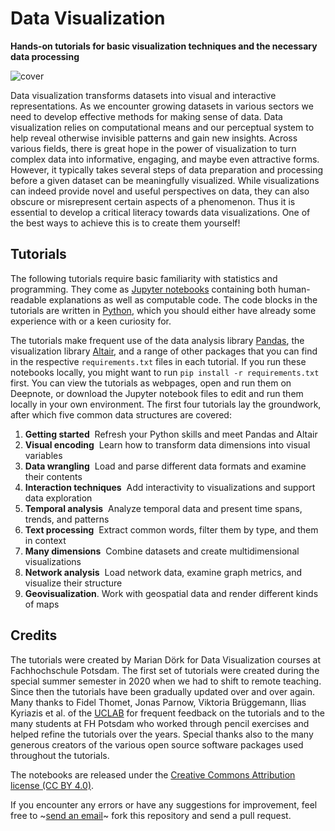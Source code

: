 # Data Visualization

**Hands-on tutorials for basic visualization techniques and the necessary data processing**

![cover](https://infovis.fh-potsdam.de/tutorials/cover.png)

Data visualization transforms datasets into visual and interactive representations. As we encounter growing datasets in various sectors we need to develop effective methods for making sense of data. Data visualization relies on computational means and our perceptual system to help reveal otherwise invisible patterns and gain new insights. Across various fields, there is great hope in the power of visualization to turn complex data into informative, engaging, and maybe even attractive forms. However, it typically takes several steps of data preparation and processing before a given dataset can be meaningfully visualized. While visualizations can indeed provide novel and useful perspectives on data, they can also obscure or misrepresent certain aspects of a phenomenon. Thus it is essential to develop a critical literacy towards data visualizations. One of the best ways to achieve this is to create them yourself!

## Tutorials

The following tutorials require basic familiarity with statistics and programming. They come as [Jupyter notebooks](https://jupyter.org/) containing both human-readable explanations as well as computable code. The code blocks in the tutorials are written in [Python](https://www.python.org/), which you should either have already some experience with or a keen curiosity for. 

The tutorials make frequent use of the data analysis library [Pandas](https://pandas.pydata.org/), the visualization library [Altair](https://altair-viz.github.io), and a range of other packages that you can find in the respective `requirements.txt` files in each tutorial. If you run these notebooks locally, you might want to run `pip install -r requirements.txt` first. You can view the tutorials as webpages, open and run them on Deepnote, or download the Jupyter notebook files to edit and run them locally in your own environment. The first four tutorials lay the groundwork, after which five common data structures are covered:

1. **Getting started**  Refresh your Python skills and meet Pandas and Altair
2. **Visual encoding**  Learn how to transform data dimensions into visual variables
3. **Data wrangling**  Load and parse different data formats and examine their contents
4. **Interaction techniques**  Add interactivity to visualizations and support data exploration
5. **Temporal analysis**  Analyze temporal data and present time spans, trends, and patterns
6. **Text processing**  Extract common words, filter them by type, and them in context
7. **Many dimensions**  Combine datasets and create multidimensional visualizations 
8. **Network analysis**  Load network data, examine graph metrics, and visualize their structure
9. **Geovisualization**. Work with geospatial data and render different kinds of maps 

## Credits

The tutorials were created by Marian Dörk for Data Visualization courses at Fachhochschule Potsdam. The first set of tutorials were created during the special summer semester in 2020 when we had to shift to remote teaching. Since then the tutorials have been gradually updated over and over again. Many thanks to Fidel Thomet, Jonas Parnow, Viktoria Brüggemann, Ilias Kyriazis et al. of the [UCLAB](https://uclab.fh-potsdam.de) for frequent feedback on the tutorials and to the many students at FH Potsdam who worked through pencil exercises and helped refine the tutorials over the years. Special thanks also to the many generous creators of the various open source software packages used throughout the tutorials.

The notebooks are released under the [Creative Commons Attribution license (CC BY 4.0)](https://creativecommons.org/licenses/by/4.0/).

If you encounter any errors or have any suggestions for improvement, feel free to ~[send an email](mailto:marian.doerk@fh-potsdam.de)~ fork this repository and send a pull request.
